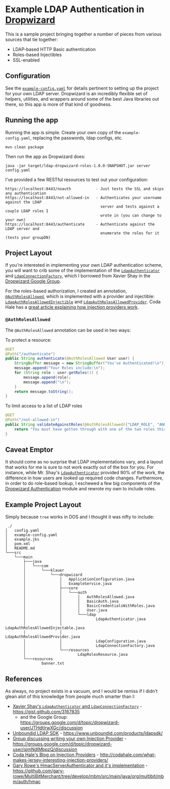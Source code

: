 Example LDAP Authentication in [Dropwizard][dw]
=========================================

This is a sample project bringing together a number of pieces from various
sources that tie together:


- LDAP-based HTTP Basic authentication
- Roles-based Injectibles
- SSL-enabled


Configuration
-------------
See the [`example-config.yaml`](https://github.com/klauern/ldap-dropwizard-roles/blob/master/example-config.yaml) for details pertinent to setting up the project for
your own LDAP server.  Dropwizard is an incredibly flexible set of helpers,
utilities, and wrappers around some of the best Java libraries out there, so
this app is more of that kind of goodness.

Running the app
---------------
Running the app is simple.  Create your own copy of the `example-config.yaml`, replacing the
passwords, ldap configs, etc.

    mvn clean package

Then run the app as Dropwizard does:

    java -jar target/ldap-dropwizard-roles-1.0.0-SNAPSHOT.jar server config.yaml

I've provided a few RESTful resources to test out your configuration:

    https://localhost:8443/noauth           - Just tests the SSL and skips any authentication
    https://localhost:8443/not-allowed-in   - Authenticates your username against the LDAP
                                              server and tests against a couple LDAP roles I 
                                              wrote in (you can change to your own)
    https://localhost:8443/authenticate     - Authenticate against the LDAP server and
                                              enumerate the roles for it (tests your groupDN)

Project Layout
--------------
If you're interested in implementing your own LDAP authentication scheme,
you will want to crib some of the implementation of the [`LdapAuthenticator`](https://github.com/klauern/ldap-dropwizard-roles/blob/master/src/main/java/com/klauer/dropwizard/core/auth/ldap/LdapAuthenticator.java) and
[`LdapConnectionFactory`](https://github.com/klauern/ldap-dropwizard-roles/blob/master/src/main/java/com/klauer/dropwizard/core/auth/ldap/LdapConnectionFactory.java), which I borrowed from Xavier Shay in the [Dropwizard
Google Group](https://groups.google.com/d/msg/dropwizard-user/JTHdtIrwXGc/QXIdUgLoD90J).

For the roles-based authorization, I created an annotation, [`@AuthRolesAllowed`](https://github.com/klauern/ldap-dropwizard-roles/blob/master/src/main/java/com/klauer/dropwizard/core/auth/AuthRolesAllowed.java),
which is implemented with a provider and injectible: [`LdapAuthRolesAllowedInjectible`](https://github.com/klauern/ldap-dropwizard-roles/blob/master/src/main/java/com/klauer/dropwizard/core/auth/ldap/LdapAuthRolesAllowedInjectable.java)
and [`LdapAuthRolesAllowedProvider`](https://github.com/klauern/ldap-dropwizard-roles/blob/master/src/main/java/com/klauer/dropwizard/core/auth/ldap/LdapAuthRolesAllowedProvider.java).  Coda Hale has a [great article explaining
how injection providers work](http://codahale.com/what-makes-jersey-interesting-injection-providers/).

### `@AuthRolesAllowed`
The `@AuthRolesAllowed` annotation can be used in two ways:

To protect a resource:

```java
@GET
@Path("/authenticate")
public String authenticate(@AuthRolesAllowed User user) {
    StringBuffer message = new StringBuffer("You've Authenticated!\n");
    message.append("Your Roles include:\n");
    for (String role : user.getRoles()) {
        message.append(role);
        message.append("\n");
    }
    return message.toString();
}
```

To limit access to a list of LDAP roles

```java
@GET
@Path("/not-allowed-in")
public String validateAgainstRoles(@AuthRolesAllowed({"LDAP_ROLE", "ANOTHER_ROLE"}) User user) {
    return "You must have gotten through with one of the two roles this app required here.  Congratulations";
}
```


Caveat Emptor
---------------
It should come as no surprise that LDAP implementations vary, and a layout that works for me is sure to not work exactly out of the box for you.  For instance, while Mr. Shay's [`LdapAuthenticator`](https://gist.github.com/3167835#file-ldapauthenticator-java) provided 90% of the work, the difference in how users are looked up required code changes.  Furthermore, in order to do role-based lookup, I eschewed a few big components of the [Dropwizard Authentication](http://dropwizard.codahale.com/manual/auth/) module and rewrote my own to include roles.


Example Project Layout
-------------------------
Simply because `tree` works in DOS and I thought it was nifty to include:

     ./
    │   config.yaml
    │   example-config.yaml
    │   example.jks
    │   pom.xml
    │   README.md
    └───src
        └───main
            ├───java
            │   └───com
            │       └───klauer
            │           └───dropwizard
            │               │   ApplicationConfiguration.java
            │               │   ExampleService.java
            │               ├───core
            │               │   └───auth
            │               │       │   AuthRolesAllowed.java
            │               │       │   BasicAuth.java
            │               │       │   BasicCredentialsWithRoles.java
            │               │       │   User.java
            │               │       └───ldap
            │               │               LdapAuthenticator.java
            │               │               LdapAuthRolesAllowedInjectable.java
            │               │               LdapAuthRolesAllowedProvider.java
            │               │               LdapConfiguration.java
            │               │               LdapConnectionFactory.java
            │               └───resources
            │                       LdapRolesResource.java
            └───resources
                    banner.txt
    

References
----------
As always, no project exists in a vacuum, and I would be remiss if I didn't
glean alot of this knowledge from people much smarter than I:

  * [Xavier Shay's `LdapAuthenticator` and `LdapConnectionFactory`][xshay-ldap] - https://gist.github.com/3167835
    * and the Google Group: https://groups.google.com/d/topic/dropwizard-user/JTHdtIrwXGc/discussion
  * [Unboundid LDAP SDK][ldap-sdk] - https://www.unboundid.com/products/ldapsdk/
  * [Group discussing writing your own Injection Provider][injection-prov-gg] - https://groups.google.com/d/topic/dropwizard-user/qjmNdlMbpzQ/discussion
  * [Coda Hale's Blog on Injection Providers][inject-prov] - http://codahale.com/what-makes-jersey-interesting-injection-providers/
  * [Gary Rowe's HmacServerAuthenticator and it's implementation](https://github.com/gary-rowe/MultiBitMerchant/tree/develop/mbm/src/main/java/org/multibit/mbm/auth/hmac) - https://github.com/gary-rowe/MultiBitMerchant/tree/develop/mbm/src/main/java/org/multibit/mbm/auth/hmac

[inject-prov]: http://codahale.com/what-makes-jersey-interesting-injection-providers/
[xshay-ldap]: https://gist.github.com/3167835
[ldap-sdk]: https://www.unboundid.com/products/ldapsdk/
[injection-prov-gg]: https://groups.google.com/d/topic/dropwizard-user/qjmNdlMbpzQ/discussion
[dw]: http://dropwizard.codahale.com
